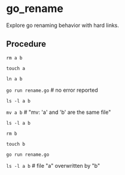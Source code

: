 # go_rename

Explore go renaming behavior with hard links.

## Procedure

`rm a b`

`touch a`

`ln a b`

`go run rename.go`      # no error reported

`ls -l a b`

`mv a b`                # "mv: 'a' and 'b' are the same file"

`ls -l a b`         

`rm b`

`touch b`

`go run rename.go`

`ls -l a b`             # file "a" overwritten by "b"


